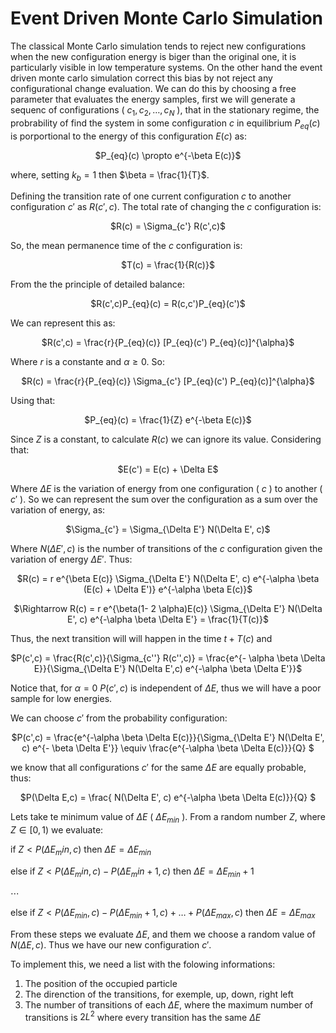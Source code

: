 # Event Driven Monte Carlo Simulation

The classical Monte Carlo simulation tends to reject new configurations when the new configuration energy is biger than the original one, it is particularly visible in low temperature systems. On the other hand the event driven monte carlo simulation correct this bias by not reject any configurational change evaluation. We can do this by choosing a free parameter that evaluates the energy samples, first we will generate a sequenc of configurations ( $c_1,c_2,\ldots,c_N$ ), that in the stationary regime, the probrability of find the system in some configuration $c$ in equilibrium $P_{eq}(c)$ is porportional to the energy of this configuration $E(c)$ as:

<p align='center'>
$P_{eq}(c) \propto e^{-\beta E(c)}$
<p/>

where, setting $k_b = 1$ then $\beta = \frac{1}{T}$.

Defining the transition rate of one current configuration $c$ to another configuration $c'$ as $R(c',c)$. The total rate of changing the $c$ configuration is:

<p align='center'>
$R(c) = \Sigma_{c'} R(c',c)$
<p/>

So, the mean permanence time of the $c$ configuration is:

<p align='center'>
$T(c) = \frac{1}{R(c)}$
<p/>

From the the principle of detailed balance:

<p align='center'>
$R(c',c)P_{eq}(c) = R(c,c')P_{eq}(c')$
<p/>

We can represent this as:

<p align='center'>
$R(c',c) = \frac{r}{P_{eq}(c)} [P_{eq}(c') P_{eq}(c)]^{\alpha}$
<p/>

Where $r$ is a constante and $\alpha \geq 0$. So:

<p align='center'>
$R(c) = \frac{r}{P_{eq}(c)} \Sigma_{c'} [P_{eq}(c') P_{eq}(c)]^{\alpha}$
<p/>

Using that:

<p align='center'>
$P_{eq}(c) = \frac{1}{Z} e^{-\beta E(c)}$
<p/>

Since $Z$ is a constant, to calculate $R(c)$ we can ignore its value. Considering that:

<p align='center'>
$E(c') = E(c) + \Delta E$
<p/>

Where $\Delta E$ is the variation of energy from one configuration ( $c$ ) to another ( $c'$ ). So we can represent the sum over the configuration as a sum over the variation of energy, as:

<p align='center'>
$\Sigma_{c'} = \Sigma_{\Delta E'} N(\Delta E', c)$
<p/>

Where $N(\Delta E',c)$ is the number of transitions of the $c$ configuration given the variation of energy $\Delta E'$. Thus:


<p align='center'>
$R(c) =  r e^{\beta E(c)}  \Sigma_{\Delta E'} N(\Delta E', c) e^{-\alpha \beta (E(c) + \Delta E')} e^{-\alpha \beta E(c)}$
<p/>

<p align='center'>
$\Rightarrow R(c) =  r e^{\beta(1- 2 \alpha)E(c)}  \Sigma_{\Delta E'} N(\Delta E', c) e^{-\alpha \beta \Delta E'} = \frac{1}{T(c)}$
<p/>

Thus, the next transition will will happen in the time $t + T(c)$ and 

<p align='center'>
$P(c',c) = \frac{R(c',c)}{\Sigma_{c''} R(c'',c)} = \frac{e^{- \alpha \beta \Delta E}}{\Sigma_{\Delta E'} N(\Delta E',c) e^{-\alpha \beta \Delta E'}}$
<p/>

Notice that, for $\alpha = 0$ $P(c',c)$ is independent of $\Delta E$, thus we will have a poor sample for low energies.

We can choose $c'$ from the probability configuration:

<p align='center'>
$P(c',c) = \frac{e^{-\alpha \beta \Delta E(c)}}{\Sigma_{\Delta E'} N(\Delta E', c) e^{- \beta \Delta E'}} \equiv \frac{e^{-\alpha \beta \Delta E(c)}}{Q} $
<p/>

we know that all configurations $c'$ for the same $\Delta E$ are equally probable, thus:

<p align='center'>
$P(\Delta E,c) = \frac{ N(\Delta E', c) e^{-\alpha \beta \Delta E(c)}}{Q} $
<p/>

Lets take te minimum value of $\Delta E$ ( $\Delta E_{min}$ ). From a random number $Z$, where $Z \in [0,1)$ we evaluate:

if $Z < P(\Delta E_min,c)$ then $\Delta E = \Delta E_{min}$

else if $Z < P(\Delta E_min,c) - P(\Delta E_min + 1,c)$ then $\Delta E = \Delta E_{min} + 1$

$\cdots$

else if $Z < P(\Delta E_{min},c) - P(\Delta E_{min} + 1,c) + \ldots + P(\Delta E_{max},c)$ then $\Delta E = \Delta E_{max}$

From these steps we evaluate $\Delta E$, and them we choose a random value of $N(\Delta E,c)$. Thus we have our new configuration $c'$.

To implement this, we need a list with the folowing informations:

1) The position of the occupied particle
2) The direnction of the transitions, for exemple, up, down, right left
3) The number of transitions of each $\Delta E$, where the maximum number of transitions is $2L^2$ where every transition has the same $\Delta E$



